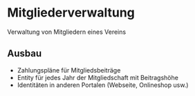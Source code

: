 # Mitgliederverwaltung
Verwaltung von Mitgliedern eines Vereins

## Ausbau
- Zahlungspläne für Mitgliedsbeiträge
- Entity für jedes Jahr der Mitgliedschaft mit Beitragshöhe
- Identitäten in anderen Portalen (Webseite, Onlineshop usw.)


